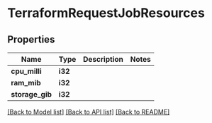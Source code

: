 # TerraformRequestJobResources

## Properties

Name | Type | Description | Notes
------------ | ------------- | ------------- | -------------
**cpu_milli** | **i32** |  | 
**ram_mib** | **i32** |  | 
**storage_gib** | **i32** |  | 

[[Back to Model list]](../README.md#documentation-for-models) [[Back to API list]](../README.md#documentation-for-api-endpoints) [[Back to README]](../README.md)


